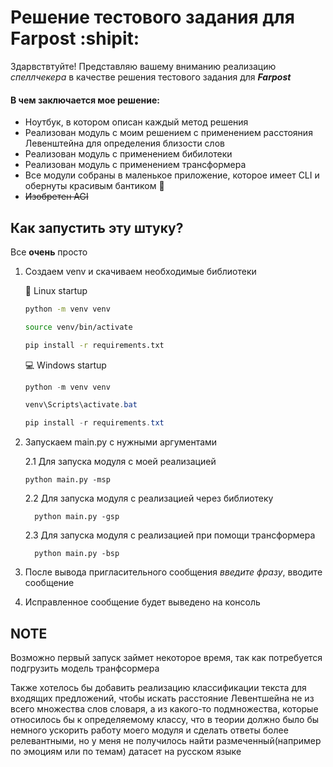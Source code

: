 # Решение тестового задания для Farpost :shipit:

Здарвствтуйте! Представляю вашему вниманию реализацию _спеллчекера_ в качестве решения тестового задания для _**Farpost**_

#### В чем заключается мое решение:

* Ноутбук, в котором описан каждый метод решения
* Реализован модуль с моим решением с применением расстояния Левенштейна для определения близости слов
* Реализован модуль с применением бибилотеки
* Реализован модуль с применением трансформера
* Все модули собраны в маленькое приложение, которое имеет CLI и обернуты красивым бантиком :ribbon:
* ~~Изобретен AGI~~

## Как запустить эту штуку?

Все **очень** просто

1. Создаем venv и скачиваем необходимые библиотеки

    :penguin: Linux startup
    
     ```bash
    python -m venv venv
    
    source venv/bin/activate
    
    pip install -r requirements.txt
    ```
    
    :computer: Windows startup
    
     ```powershell
    python -m venv venv
    
    venv\Scripts\activate.bat
    
    pip install -r requirements.txt
    ```
2. Запускаем main.py с нужными аргументами

    2.1 Для запуска модуля с моей реализацией
       
       python main.py -msp
   
    2.2 Для запуска модуля с реализацией через библиотеку
         
         python main.py -gsp
  
    2.3 Для запуска модуля с реализацией при помощи трансформера
         
         python main.py -bsp

4. После вывода пригласительного сообщения _введите фразу_, вводите сообщение
5. Исправленное сообщение будет выведено на консоль

## NOTE

Возможно первый запуск займет некоторое время, так как потребуется подгрузить модель транфсормера

Также хотелось бы добавить реализацию классификации текста для входящих предложений, чтобы искать расстояние Левентшейна не из всего множества слов словаря, 
а из какого-то подмножества, которые относилось бы к определяемому классу, что в теории должно было бы немного ускорить работу моего модуля и сделать ответы более релевантными,
но у меня не получилось найти размеченный(например по эмоциям или по темам) датасет на русском языке
